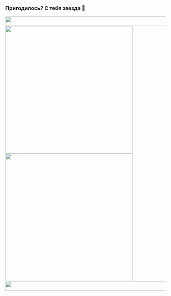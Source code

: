 ### Пригодилось? С тебя звезда 👋
<img src="https://komarev.com/ghpvc/?username=amunra2&style=flat-square&color=orange" alt=""/>


<img src = "https://media.giphy.com/media/3ohhwl81JmAragMpUc/giphy.gif" width = "820px" height = "30px">

<center>
      <div>
           <td><img width="400px" align="left" src="https://github-readme-stats.vercel.app/api?username=amunra2&theme=jolly&show_icons=true&hide_border=true&count_private=true&layout=compact" /> </td>
           <td><img width="400px" align="left" src="https://github-readme-stats.vercel.app/api/top-langs/?username=amunra2&theme=jolly&count_private=true&hide=html&layout=compact" /> </td>
      </div>
</center>

<p></p>

<img src = "https://media.giphy.com/media/3ohhwl81JmAragMpUc/giphy.gif" width = "820px" height = "30px">


<!--
**amunra2/amunra2** is a ✨ _special_ ✨ repository because its `README.md` (this file) appears on your GitHub profile.

Here are some ideas to get you started:

- 🔭 I’m currently working on ...
- 🌱 I’m currently learning ...
- 👯 I’m looking to collaborate on ...
- 🤔 I’m looking for help with ...
- 💬 Ask me about ...
- 📫 How to reach me: ...
- 😄 Pronouns: ...
- ⚡ Fun fact: ...
-->

